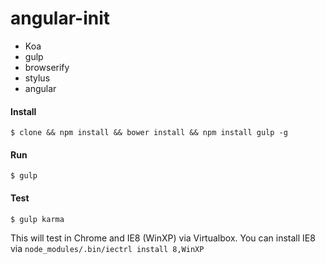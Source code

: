 angular-init
============

* Koa
* gulp
* browserify
* stylus
* angular

#### Install
  ```$ clone && npm install && bower install && npm install gulp -g```

#### Run
  ```$ gulp ```

#### Test
  ```$ gulp karma```

This will test in Chrome and IE8 (WinXP) via Virtualbox. You can install IE8 via ```node_modules/.bin/iectrl install 8,WinXP```